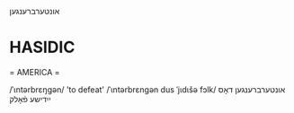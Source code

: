 אונטערברענגען

HASIDIC
=======
= AMERICA = 

/ˈɩntərbrɛŋgən/ 'to defeat'
/ˈɩntərbrɛngən dus ˈjɩdɩšə fɔlk/ אונטערברענגען דאָס ייִדישע פֿאָלק